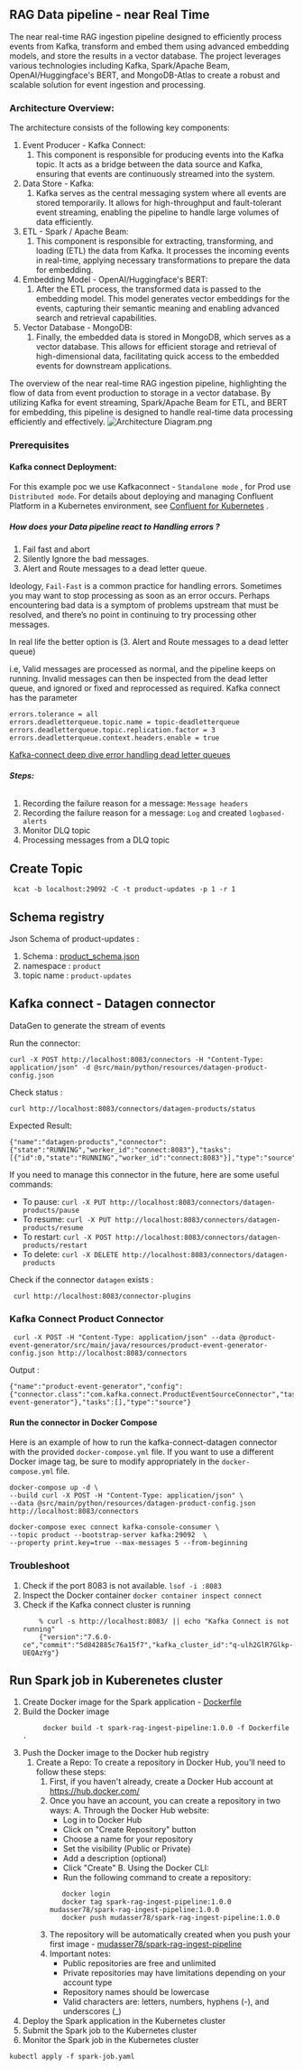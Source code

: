 ## RAG Data pipeline - near Real Time
The near real-time RAG ingestion pipeline designed to efficiently process events from Kafka, transform and embed them using advanced embedding models, and store the results in a vector database. 
The project leverages various technologies including Kafka, Spark/Apache Beam, OpenAI/Huggingface's BERT, and MongoDB-Atlas to create a robust and scalable solution for event ingestion and processing.

### Architecture Overview:
The architecture consists of the following key components:

1. Event Producer - Kafka Connect: 
   1. This component is responsible for producing events into the Kafka topic. It acts as a bridge between the data source and Kafka, ensuring that events are continuously streamed into the system.
2. Data Store - Kafka: 
   1. Kafka serves as the central messaging system where all events are stored temporarily. It allows for high-throughput and fault-tolerant event streaming, enabling the pipeline to handle large volumes of data efficiently.
3. ETL - Spark / Apache Beam: 
   1. This component is responsible for extracting, transforming, and loading (ETL) the data from Kafka. It processes the incoming events in real-time, applying necessary transformations to prepare the data for embedding.
4. Embedding Model - OpenAI/Huggingface's BERT: 
   1. After the ETL process, the transformed data is passed to the embedding model. This model generates vector embeddings for the events, capturing their semantic meaning and enabling advanced search and retrieval capabilities.
5. Vector Database - MongoDB: 
   1. Finally, the embedded data is stored in MongoDB, which serves as a vector database. This allows for efficient storage and retrieval of high-dimensional data, facilitating quick access to the embedded events for downstream applications.

The overview of the near real-time RAG ingestion pipeline, highlighting the flow of data from event production to storage in a vector database. By utilizing Kafka for event streaming, Spark/Apache Beam for ETL, and BERT for embedding, this pipeline is designed to handle real-time data processing efficiently and effectively.
![Architecture Diagram.png](src%2Fmain%2Fpython%2Fresources%2FArchitecture_diagram.png)

### Prerequisites
#### Kafka connect Deployment:
For this example poc we use Kafkaconnect - `Standalone mode` , for Prod use `Distributed mode`.
For details about deploying and managing Confluent Platform in a Kubernetes environment, see [Confluent for Kubernetes](https://docs.confluent.io/operator/current/) .

##### How does your Data pipeline react to Handling errors ?
1. Fail fast and abort
2. Silently Ignore the bad messages.
3. Alert and Route messages to a dead letter queue.

Ideology, `Fail-Fast` is a common practice for handling errors. Sometimes you may want to stop processing as soon as an error occurs.
Perhaps encountering bad data is a symptom of problems upstream that must be resolved, and there’s no point in continuing to try processing other messages.

In real life the better option is (3. Alert and Route messages to a dead letter queue) 

i.e, Valid messages are processed as normal, and the pipeline keeps on running. 
Invalid messages can then be inspected from the dead letter queue, and ignored or fixed and reprocessed as required.
Kafka connect has the parameter 

```shell
errors.tolerance = all
errors.deadletterqueue.topic.name = topic-deadletterqueue
errors.deadletterqueue.topic.replication.factor = 3
errors.deadletterqueue.context.headers.enable = true

```
[Kafka-connect deep dive error handling dead letter queues](https://www.confluent.io/blog/kafka-connect-deep-dive-error-handling-dead-letter-queues/?session_ref=https://www.google.com/&_ga=2.154346360.1369169704.1741979164-580332930.1741979164&_gl=1*yu9tfc*_gcl_au*MTQ4NTc0NjczOS4xNzQxOTc5MTY0*_ga*NTgwMzMyOTMwLjE3NDE5NzkxNjQ.*_ga_D2D3EGKSGD*MTc0MTk3OTE2NC4xLjAuMTc0MTk3OTE2NC42MC4wLjA.)

###### **Steps:**
1. Recording the failure reason for a message: `Message headers`
2. Recording the failure reason for a message: `Log` and created `logbased-alerts`
3. Monitor DLQ topic
4. Processing messages from a DLQ topic


## Create Topic 
```shell
 kcat -b localhost:29092 -C -t product-updates -p 1 -r 1
```

## Schema registry 
Json Schema of product-updates : 
1. Schema : [product_schema.json](src%2Fmain%2Fpython%2Fresources%2Fproduct_schema.json)
2. namespace : `product`
3. topic name : `product-updates`

## Kafka connect - Datagen connector 
DataGen to generate the stream of events 

Run the connector: 
```shell
curl -X POST http://localhost:8083/connectors -H "Content-Type: application/json" -d @src/main/python/resources/datagen-product-config.json
```

Check status :
```shell
curl http://localhost:8083/connectors/datagen-products/status
```
Expected Result:
```shell
{"name":"datagen-products","connector":{"state":"RUNNING","worker_id":"connect:8083"},"tasks":[{"id":0,"state":"RUNNING","worker_id":"connect:8083"}],"type":"source"}% 
```

If you need to manage this connector in the future, here are some useful commands:
- To pause: `curl -X PUT http://localhost:8083/connectors/datagen-products/pause`
- To resume: `curl -X PUT http://localhost:8083/connectors/datagen-products/resume`
- To restart: `curl -X POST http://localhost:8083/connectors/datagen-products/restart`
- To delete: `curl -X DELETE http://localhost:8083/connectors/datagen-products`

Check if the connector `datagen` exists :
```shell
 curl http://localhost:8083/connector-plugins
```

### Kafka Connect Product Connector
```shell
 curl -X POST -H "Content-Type: application/json" --data @product-event-generator/src/main/java/resources/product-event-generator-config.json http://localhost:8083/connectors
```
Output :
```shell
{"name":"product-event-generator","config":{"connector.class":"com.kafka.connect.ProductEventSourceConnector","tasks.max":"1","topic":"product_events","key.converter":"org.apache.kafka.connect.storage.StringConverter","value.converter":"org.apache.kafka.connect.json.JsonConverter","value.converter.schemas.enable":"false","name":"product-event-generator"},"tasks":[],"type":"source"}
```

#### Run the connector in Docker Compose
Here is an example of how to run the kafka-connect-datagen connector with the provided `docker-compose.yml` file. If you want to use a different Docker image tag, be sure to modify appropriately in the `docker-compose.yml` file.

```shell
docker-compose up -d \
--build curl -X POST -H "Content-Type: application/json" \
--data @src/main/python/resources/datagen-product-config.json http://localhost:8083/connectors
```

```shell
docker-compose exec connect kafka-console-consumer \
--topic product --bootstrap-server kafka:29092  \
--property print.key=true --max-messages 5 --from-beginning
```

### Troubleshoot 
1. Check if the port 8083 is not available. `lsof -i :8083`
2. Inspect the Docker container `docker container inspect connect`
3. Check if the Kafka connect cluster is running 
    ```shell
        % curl -s http://localhost:8083/ || echo "Kafka Connect is not running"
        {"version":"7.6.0-ce","commit":"5d842885c76a15f7","kafka_cluster_id":"q-ulh2GlR7Glkp-UEQAzYg"}
   ```


## Run Spark job in Kuberenetes cluster

1. Create Docker image for the Spark application - [Dockerfile](Dockerfile)
2. Build the Docker image
   ```shell
        docker build -t spark-rag-ingest-pipeline:1.0.0 -f Dockerfile .
    ```
3. Push the Docker image to the Docker hub registry
   1. Create a Repo: To create a repository in Docker Hub, you'll need to follow these steps:
      1. First, if you haven't already, create a Docker Hub account at https://hub.docker.com/
      2. Once you have an account, you can create a repository in two ways:
         A. Through the Docker Hub website:
         - Log in to Docker Hub
         - Click on "Create Repository" button
         - Choose a name for your repository
         - Set the visibility (Public or Private)
         - Add a description (optional)
         - Click "Create"
         B. Using the Docker CLI:
         - Run the following command to create a repository:
         ```shell
            docker login
            docker tag spark-rag-ingest-pipeline:1.0.0 mudasser78/spark-rag-ingest-pipeline:1.0.0
            docker push mudasser78/spark-rag-ingest-pipeline:1.0.0
         ```
      3. The repository will be automatically created when you push your first image - [mudasser78/spark-rag-ingest-pipeline](https://hub.docker.com/repository/docker/mudasser78/spark-rag-ingest-pipeline/general) 
      4. Important notes:
         - Public repositories are free and unlimited
         - Private repositories may have limitations depending on your account type
         - Repository names should be lowercase
         - Valid characters are: letters, numbers, hyphens (-), and underscores (_)
4. Deploy the Spark application in the Kubernetes cluster
2. Submit the Spark job to the Kubernetes cluster
3. Monitor the Spark job in the Kubernetes cluster

```shell
kubectl apply -f spark-job.yaml
```